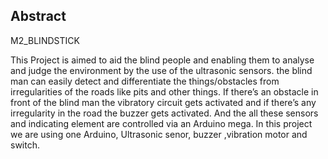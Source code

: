 
## Abstract
                            

 M2_BLINDSTICK
 
This Project is aimed to aid the blind people and enabling them to analyse and judge the environment by the use of the ultrasonic sensors. the blind man can easily detect and differentiate the things/obstacles from irregularities of the roads like pits and other things. If there’s an obstacle in front of the blind man the vibratory circuit gets activated and if there’s any irregularity in the road the buzzer gets activated. And the all these sensors and indicating element are controlled via an Arduino mega. In this project we are using one Arduino, Ultrasonic senor, buzzer ,vibration motor and switch.
